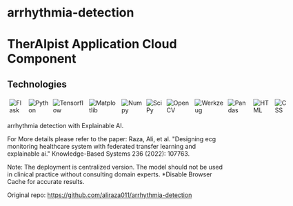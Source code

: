 # arrhythmia-detection
# TherAIpist Application Cloud Component

## Technologies

<div style="display:flex; margin: auto;">

  <img style="margin:5px;" src="https://img.shields.io/static/v1?style=for-the-badge&message=Flask&color=000000&logo=Flask&logoColor=FFFFFF&label=" alt="Flask">

  <img style="margin:5px;" src="https://img.shields.io/static/v1?style=for-the-badge&message=Python&color=3776AB&logo=Python&logoColor=FFFFFF&label=" alt="Python">

  <img style="margin:5px;" src="https://img.shields.io/badge/TensorFlow-%23FF6F00.svg?style=for-the-badge&logo=TensorFlow&logoColor=white" alt="Tensorflow">

  <img style="margin:5px;" src="https://img.shields.io/badge/Matplotlib-%23fff1ff.svg?style=for-the-badge&logo=Matplotlib&logoColor=black" alt="Matplotlib">

  <img style="margin:5px;" src="https://img.shields.io/badge/NumPy-%23013243.svg?style=for-the-badge&logo=numpy&logoColor=white" alt="Numpy">

  <img style="margin:5px;" src="https://img.shields.io/badge/SciPy-%230C55A5.svg?style=for-the-badge&logo=scipy&logoColor=%white" alt="SciPy">

  <img style="margin:5px;" src="https://img.shields.io/badge/OpenCV-%23white.svg?style=for-the-badge&logo=opencv&logoColor=black" alt="OpenCV">

  <img style="margin:5px;" src="https://img.shields.io/badge/Werkzeug-%230C55A5.svg?style=for-the-badge&logo=Werkzeug&logoColor=%white" alt="Werkzeug">

  <img style="margin:5px;" src="https://img.shields.io/badge/Pandas-%23150458.svg?style=for-the-badge&logo=pandas&logoColor=white" alt="Pandas">

  <img style="margin:5px;" src="https://img.shields.io/badge/HTML-%23E34F26.svg?style=for-the-badge&logo=html5&logoColor=white" alt="HTML">

  <img style="margin:5px;" src="https://img.shields.io/badge/CSS-%231572B6.svg?style=for-the-badge&logo=css3&logoColor=white" alt="CSS">

</div>

arrhythmia detection with Explainable AI.

For More details please refer to the paper: Raza, Ali, et al. "Designing ecg monitoring healthcare system with federated transfer learning and explainable ai." Knowledge-Based Systems 236 (2022): 107763.

Note: The deployment is centralized version. The model should not be used in clinical practice without consulting domain experts. 
*Disable Browser Cache for accurate results.

Original repo:
  https://github.com/aliraza011/arrhythmia-detection
